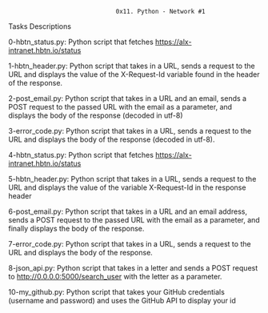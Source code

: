                                   0x11. Python - Network #1



Tasks                                                       Descriptions


0-hbtn_status.py:	Python script that fetches https://alx-intranet.hbtn.io/status

1-hbtn_header.py:	Python script that takes in a URL, sends a request to the URL and displays the value of the X-Request-Id variable found in the header of the response.

2-post_email.py:	Python script that takes in a URL and an email, sends a POST request to the passed URL with the email as a parameter, and displays the body of the response (decoded in utf-8)

3-error_code.py:	Python script that takes in a URL, sends a request to the URL and displays the body of the response (decoded in utf-8).


4-hbtn_status.py:	Python script that fetches https://alx-intranet.hbtn.io/status

5-hbtn_header.py:	Python script that takes in a URL, sends a request to the URL and displays the value of the variable X-Request-Id in the response header

6-post_email.py:	Python script that takes in a URL and an email address, sends a POST request to the passed URL with the email as a parameter, and finally displays the body of the response.

7-error_code.py:	Python script that takes in a URL, sends a request to the URL and displays the body of the response.

8-json_api.py:		Python script that takes in a letter and sends a POST request to http://0.0.0.0:5000/search_user with the letter as a parameter.

10-my_github.py:	Python script that takes your GitHub credentials (username and password) and uses the GitHub API to display your id




